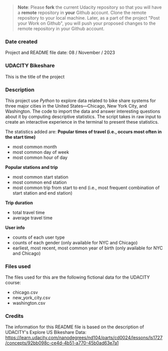 >**Note**: Please **fork** the current Udacity repository so that you will have a **remote** repository in **your** Github account. Clone the remote repository to your local machine. Later, as a part of the project "Post your Work on Github", you will push your proposed changes to the remote repository in your Github account.

### Date created
Project and README file date: 08 / November / 2023

### UDACITY Bikeshare
This is the title of the project

### Description
This project use _Python_ to explore data related to bike share systems for three major cities in the United States—Chicago, New York City, and Washington. The code to import the data and answer interesting questions about it by computing descriptive statistics. The script takes in raw input to create an interactive experience in the terminal to present these statistics.

The statistics added are:
**Popular times of travel (i.e., occurs most often in the start time)**
* most common month
* most common day of week
* most common hour of day

**Popular stations and trip**
* most common start station
* most common end station
* most common trip from start to end (i.e., most frequent combination of start station and end station)

**Trip duration**
* total travel time
* average travel time

**User info**
* counts of each user type
* counts of each gender (only available for NYC and Chicago)
* earliest, most recent, most common year of birth (only available for NYC and Chicago)

### Files used
The files used for this are the following fictional data for the UDACITY course:
* chicago.csv
* new_york_city.csv
* washington.csv

### Credits
The information for this README file is based on the description of UDACITY's Explore US Bikeshare Data: https://learn.udacity.com/nanodegrees/nd104/parts/cd0024/lessons/ls1727/concepts/92bb098c-ce4d-4b51-a770-45b0ad63e7a1

